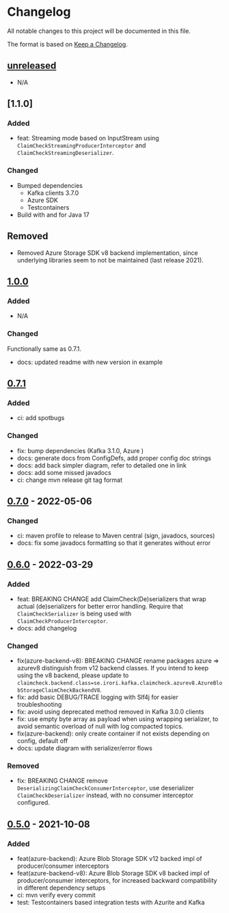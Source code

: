 # Changelog
All notable changes to this project will be documented in this file.

The format is based on [Keep a Changelog](https://keepachangelog.com/en/1.0.0/).

## [unreleased]

- N/A

## [1.1.0]

### Added
- feat: Streaming mode based on InputStream using `ClaimCheckStreamingProducerInterceptor` and 
  `ClaimCheckStreamingDeserializer`.

### Changed
- Bumped dependencies
  - Kafka clients 3.7.0
  - Azure SDK
  - Testcontainers
- Build with and for Java 17

## Removed

- Removed Azure Storage SDK v8 backend implementation, since underlying libraries seem to not be
  maintained (last release 2021).

## [1.0.0]
### Added
- N/A

### Changed
Functionally same as 0.7.1.

- docs: updated readme with new version in example

## [0.7.1]
### Added
- ci: add spotbugs

### Changed
- fix: bump dependencies (Kafka 3.1.0, Azure )
- docs: generate docs from ConfigDefs, add proper config doc strings
- docs: add back simpler diagram, refer to detailed one in link
- docs: add some missed javadocs
- ci: change mvn release git tag format
  
## [0.7.0] - 2022-05-06
### Changed
- ci: maven profile to release to Maven central (sign, javadocs, sources)
- docs: fix some javadocs formatting so that it generates without error

## [0.6.0] - 2022-03-29
### Added
- feat: BREAKING CHANGE add ClaimCheck(De)serializers that wrap actual (de)serializers for better error handling.
    Require that `ClaimCheckSerializer` is being used with `ClaimCheckProducerInterceptor`.
- docs: add changelog

### Changed
- fix(azure-backend-v8): BREAKING CHANGE rename packages azure => azurev8 distinguish from v12 backend classes. If you
    intend to keep using the v8 backend, please update to
    `claimcheck.backend.class=se.irori.kafka.claimcheck.azurev8.AzureBlobStorageClaimCheckBackendV8`.
- fix: add basic DEBUG/TRACE logging with Slf4j for easier troubleshooting
- fix: avoid using deprecated method removed in Kafka 3.0.0 clients
- fix: use empty byte array as payload when using wrapping serializer, to avoid semantic overload of null with
  log compacted topics.
- fix(azure-backend): only create container if not exists depending on config, default off
- docs: update diagram with serializer/error flows

### Removed
- fix: BREAKING CHANGE remove `DeserializingClaimCheckConsumerInterceptor`, use deserializer `ClaimCheckDeserializer`
  instead, with no consumer interceptor configured.

## [0.5.0] - 2021-10-08
### Added
- feat(azure-backend): Azure Blob Storage SDK v12 backed impl of producer/consumer interceptors
- feat(azure-backend-v8): Azure Blob Storage SDK v8 backed impl of producer/consumer interceptors, for increased
  backward compatibility in different dependency setups
- ci: mvn verify every commit
- test: Testcontainers based integration tests with Azurite and Kafka

[Unreleased]: https://github.com/irori-ab/claim-check-interceptors/compare/v1.0.0...HEAD
[1.0.0]: https://github.com/irori-ab/claim-check-interceptors/compare/v0.7.1...v1.0.0
[0.7.1]: https://github.com/irori-ab/claim-check-interceptors/compare/v0.7.0...v0.7.1
[0.7.0]: https://github.com/irori-ab/claim-check-interceptors/compare/v0.6.0...v0.7.0
[0.6.0]: https://github.com/irori-ab/claim-check-interceptors/compare/v0.5.0...v0.6.0
[0.5.0]: https://github.com/irori-ab/claim-check-interceptors/releases/tag/v0.5.0

